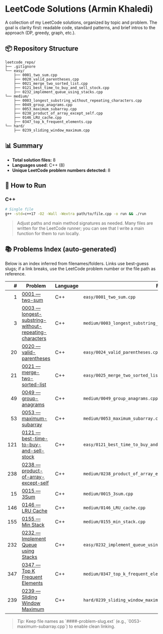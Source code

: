 # LeetCode Solutions (Armin Khaledi)

A collection of my LeetCode solutions, organized by topic and problem. The goal is clarity first: readable code, standard patterns, and brief intros to the approach (DP, greedy, graph, etc.).

## 📦 Repository Structure

```
leetcode_repo/
├── .gitignore
└── easy/
    ├── 0001_two_sum.cpp
    ├── 0020_valid_parentheses.cpp
    ├── 0021_merge_two_sorted_list.cpp
    ├── 0121_best_time_to_buy_and_sell_stock.cpp
    ├── 0232_implement_queue_using_stacks.cpp
└── medium/
    ├── 0003_longest_substring_without_repeating_characters.cpp
    ├── 0049_group_anagrams.cpp
    ├── 0053_maximum_subarray.cpp
    ├── 0238_product_of_array_except_self.cpp
    ├── 0146_LRU_cache.cpp
    ├── 0347_top_k_frequent_elements.cpp
└── hard/
    ├── 0239_sliding_window_maximum.cpp

```

## 📊 Summary

- **Total solution files:** 8
- **Languages used:** C++ (8)
- **Unique LeetCode problem numbers detected:** 8

## 🚀 How to Run

### C++
```bash
# Single file
g++ -std=c++17 -O2 -Wall -Wextra path/to/file.cpp -o run && ./run
```

> Adjust paths and main method signatures as needed. Many files are written for the LeetCode runner; you can see that I write a main function for them to run locally.


## 📚 Problems Index (auto-generated)

Below is an index inferred from filenames/folders. Links use best-guess slugs; if a link breaks, use the LeetCode problem number or the file path as reference.

| # | Problem | Language | File |
|---:|---|---|---|
| 1 | [0001 — two-sum](https://leetcode.com/problems/two-sum/) | C++ | `easy/0001_two_sum.cpp` |
| 3 | [0003 — longest-substring-without-repeating-characters](https://leetcode.com/problems/longest-substring-without-repeating-characters/) | C++ | `medium/0003_longest_substring_without_repeating_characters.cpp` |
| 20 | [0020 — valid-parentheses](https://leetcode.com/problems/valid-parentheses/) | C++ | `easy/0024_valid_parentheses.cpp` |
| 21 | [0021 — merge-two-sorted-list](https://leetcode.com/problems/merge-two-sorted-lists/) | C++ | `easy/0025_merge_two_sorted_list.cpp` |
| 49 | [0049 — group-anagrams](https://leetcode.com/problems/group-anagrams/) | C++ | `medium/0049_group_anagrams.cpp` |
| 53 | [0053 — maximum-subarray](https://leetcode.com/problems/maximum-subarray/) | C++ | `medium/0053_maximum_subarray.cpp` |
| 121 | [0121 — best-time-to-buy-and-sell-stock](https://leetcode.com/problems/best-time-to-buy-and-sell-stock/) | C++ | `easy/0121_best_time_to_buy_and_sell_stock.cpp` |
| 238 | [0238 — product-of-array-except-self](https://leetcode.com/problems/product-of-array-except-self/) | C++ | `medium/0238_product_of_array_except_self.cpp` |
| 15 | [0015 — 3Sum](https://https://leetcode.com/problems/3sum/) | C++ | `medium/0015_3sum.cpp` |
| 146 | [0146 — LRU Cache](https://leetcode.com/problems/lru-cache/) | C++ | `medium/0146_LRU_cache.cpp` |
| 155 | [0155 — Min Stack](https://leetcode.com/problems/min-stack/) | C++ | `medium/0155_min_stack.cpp` |
| 232 | [0232 — Implement Queue using Stacks](https://leetcode.com/problems/implement-queue-using-stacks/) | C++ | `easy/0232_implement_queue_using_stacks.cpp` |
| 347 | [0347 — Top K Frequent Elements](https://leetcode.com/problems/top-k-frequent-elements/) | C++ | `medium/0347_top_k_frequent_elements.cpp` |
| 239 | [0239 — Sliding Window Maximum](https://leetcode.com/problems/sliding-window-maximum/) | C++ | `hard/0239_sliding_window_maximum.cpp` |

> _Tip:_ Keep file names as \`####-problem-slug.ext\` (e.g., \`0053-maximum-subarray.cpp\`) to enable clean linking.
